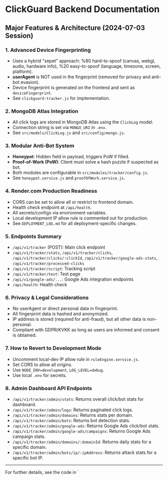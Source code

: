 # ClickGuard Backend Documentation

## Major Features & Architecture (2024-07-03 Session)

### 1. Advanced Device Fingerprinting
- Uses a hybrid "sepet" approach: %80 hard-to-spoof (canvas, webgl, audio, hardware info), %20 easy-to-spoof (language, timezone, screen, platform).
- **userAgent** is NOT used in the fingerprint (removed for privacy and anti-bot evasion).
- Device fingerprint is generated on the frontend and sent as `deviceFingerprint`.
- See `clickguard-tracker.js` for implementation.

### 2. MongoDB Atlas Integration
- All click logs are stored in MongoDB Atlas using the `ClickLog` model.
- Connection string is set via `MONGO_URI` in `.env`.
- See `src/models/ClickLog.js` and `src/config/mongo.js`.

### 3. Modular Anti-Bot System
- **Honeypot**: Hidden field in payload, triggers PoW if filled.
- **Proof-of-Work (PoW)**: Client must solve a hash puzzle if suspected as bot.
- Both modules are configurable in `src/modules/tracker/config.js`.
- See `honeypot.service.js` and `proofOfWork.service.js`.

### 4. Render.com Production Readiness
- CORS can be set to allow all or restrict to frontend domain.
- Health check endpoint at `/api/health`.
- All secrets/configs via environment variables.
- Local development IP allow rule is commented out for production.
- See `DEPLOYMENT_LOG.md` for all deployment-specific changes.

### 5. Endpoints Summary
- `/api/v1/tracker` (POST): Main click endpoint
- `/api/v1/tracker/stats`, `/api/v1/tracker/clicks`, `/api/v1/tracker/clicks/:clickId`, `/api/v1/tracker/google-ads-stats`, `/api/v1/tracker/processed-clicks`
- `/api/v1/tracker/script`: Tracking script
- `/api/v1/tracker/test`: Test page
- `/api/v1/google-ads/...`: Google Ads integration endpoints
- `/api/health`: Health check

### 6. Privacy & Legal Considerations
- No userAgent or direct personal data in fingerprint.
- All fingerprint data is hashed and anonymized.
- IP address is stored (required for anti-fraud), but all other data is non-personal.
- Compliant with GDPR/KVKK as long as users are informed and consent is obtained.

### 7. How to Revert to Development Mode
- Uncomment local-dev IP allow rule in `ruleEngine.service.js`.
- Set CORS to allow all origins.
- Use `NODE_ENV=development`, `LOG_LEVEL=debug`.
- Use local `.env` for secrets.

### 8. Admin Dashboard API Endpoints
- `/api/v1/tracker/admin/stats`: Returns overall click/bot stats for dashboard.
- `/api/v1/tracker/admin/logs`: Returns paginated click logs.
- `/api/v1/tracker/admin/domains`: Returns stats per domain.
- `/api/v1/tracker/admin/bots`: Returns bot detection stats.
- `/api/v1/tracker/admin/google-ads`: Returns Google Ads click/bot stats.
- `/api/v1/tracker/admin/google-ads/campaigns`: Returns Google Ads campaign stats.
- `/api/v1/tracker/admin/domains/:domainId`: Returns daily stats for a specific domain.
- `/api/v1/tracker/admin/bots/ip/:ipAddress`: Returns attack stats for a specific bot IP.

---

For further details, see the code in `